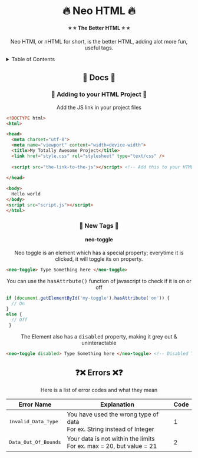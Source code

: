 <h1 align="center"> 🔥 Neo HTML 🔥 </h1>
<p align="center">
  <b>
⭐ ⭐ The Better HTML ⭐ ⭐
  </b>
</p>
<p align="center">
Neo HTMl, or nHTML for short, is the better HTML, adding alot more fun, useful tags.
</p>
<!--toc -->
<details>
  <summary>Table of Contents</summary>
  
* [Docs](#docs)
  * [Adding to your HTML project](#1)
  * [New Tags](#2)
* [Errors](#error)
</details>
<!--toc -->
<h2 align="center" name="docs"> 📗 Docs 📗 </h1>
<h3 align="center" name="1"> 🚀 Adding to your HTML Project 🚀 </h1>
<p align="center">
Add the JS link in your project files
</p>

```html
<!DOCTYPE html>
<html>

<head>
  <meta charset="utf-8">
  <meta name="viewport" content="width=device-width">
  <title>My Totally Awesome Project</title>
  <link href="style.css" rel="stylesheet" type="text/css" />
  
  <script src="the-link-to-the-js"></script> <!-- Add this to your HTML -->
  
</head>

<body>
  Hello world
</body>
<script src="script.js"></script>
</html>
```
<h3 align="center" name="2"> 🎫 New Tags 🎫 </h3>
<h4 align="center"> neo-toggle </h4>
<p align="center">
Neo toggle is an element which has a special property; everytime it is clicked, it will toggle its <kbd>on</kbd> property.
</p>

```html
<neo-toggle> Type Something here </neo-toggle>
```
<p align="center">
You can use the <kbd>hasAttrbute()</kbd> function of javascript to check if it is on or off
</p>

```javascript
if (document.getElementById('my-toggle').hasAttribute('on')) {
  // On
}
else {
  // Off
 }
```
<p align="center">
The Element also has a <kbd>disabled</kbd> property, making it grey out & uninteractable
</p>

```html
<neo-toggle disabled> Type Something here </neo-toggle> <!-- Disabled Toggle -->
```


<h2 align="center" name="error"> ❓❌ Errors ❌❓ </h1>
<p align="center">
Here is a list of error codes and what they mean
</p>
<div align="center">

| Error Name         | Explanation                                                               | Code |
| ------------------ | ------------------------------------------------------------------------- | ---- |
| <kbd>Invalid_Data_Type</kbd>  | You have used the wrong type of data<br>For ex. String instead of Integer | 1    |
| <kbd>Data_Out_Of_Bounds</kbd> | Your data is not within the limits<br>For ex. max = 20, but value = 21    | 2    |

</div>
